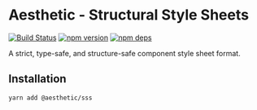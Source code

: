 # Aesthetic - Structural Style Sheets

[![Build Status](https://github.com/milesj/aesthetic/workflows/Build/badge.svg)](https://github.com/milesj/aesthetic/actions?query=branch%3Amaster)
[![npm version](https://badge.fury.io/js/%40aesthetic%sss.svg)](https://www.npmjs.com/package/@aesthetic/sss)
[![npm deps](https://david-dm.org/milesj/aesthetic.svg?path=packages/sss)](https://www.npmjs.com/package/@aesthetic/sss)

A strict, type-safe, and structure-safe component style sheet format.

## Installation

```
yarn add @aesthetic/sss
```
